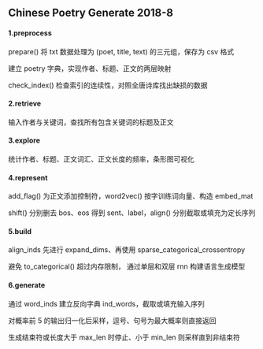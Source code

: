 ## Chinese Poetry Generate 2018-8

#### 1.preprocess

prepare() 将 txt 数据处理为 (poet, title, text) 的三元组，保存为 csv 格式

建立 poetry 字典，实现作者、标题、正文的两层映射

check_index() 检查索引的连续性，对照全唐诗库找出缺损的数据

#### 2.retrieve

输入作者与关键词，查找所有包含关键词的标题及正文

#### 3.explore

统计作者、标题、正文词汇、正文长度的频率，条形图可视化

#### 4.represent

add_flag() 为正文添加控制符，word2vec() 按字训练词向量、构造 embed_mat

shift() 分别删去 bos、eos 得到 sent、label，align() 分别截取或填充为定长序列

#### 5.build

align_inds 先进行 expand_dims、再使用 sparse_categorical_crossentropy 

避免 to_categorical() 超过内存限制， 通过单层和双层 rnn 构建语言生成模型

#### 6.generate

通过 word_inds 建立反向字典 ind_words，截取或填充输入序列

对概率前 5 的输出归一化后采样，逗号、句号为最大概率则直接返回

生成结束符或长度大于 max_len 时停止、小于 min_len 则采样直到非结束符